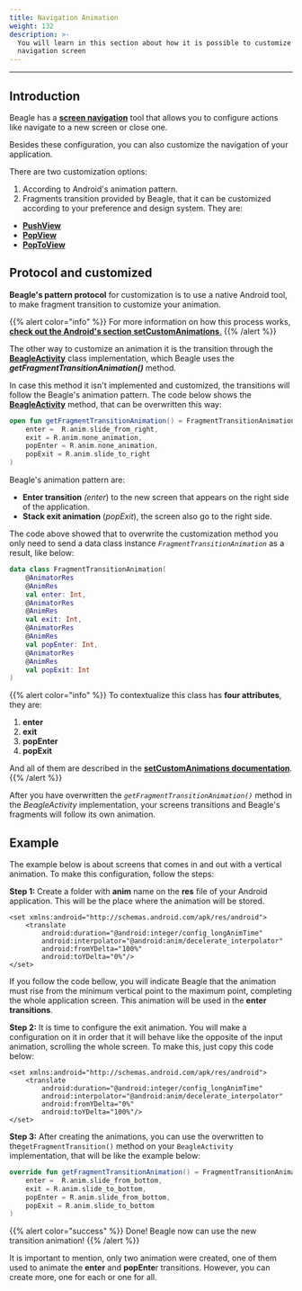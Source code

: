 ```yaml
---
title: Navigation Animation
weight: 132
description: >-
  You will learn in this section about how it is possible to customize Beagle's
  navigation screen
---
```


---

## Introduction

Beagle has a [**screen navigation**](https://docs.usebeagle.io/v/v1.0-en/exemplos-e-tutoriais/screen-navigation) tool that allows you to configure actions like navigate to a new screen or close one. 

Besides these configuration, you can also customize the navigation of your application. 

There are two customization options:

1. According to Android's animation pattern.
2. Fragments transition provided by Beagle, that it can be customized according to your preference and design system. They are: 

* [**PushView**](https://docs.usebeagle.io/v/v1.0-en/api/actions/navigate/pushview)
* [**PopView**](https://docs.usebeagle.io/v/v1.0-en/api/actions/navigate/popview)
* [**PopToView**](https://docs.usebeagle.io/v/v1.0-en/api/actions/navigate/poptoview)

## Protocol and customized 

**Beagle's pattern protocol** for customization is to use a native Android tool, to make fragment transition to customize your animation.

{{% alert color="info" %}}
For more information on how this process works, [**check out the Android's section**  **setCustomAnimations**.](https://developer.android.com/reference/android/app/FragmentTransaction#setCustomAnimations%28int,%20int,%20int,%20int%29)
{{% /alert %}}

The other way to customize an animation it is the transition through the [**BeagleActivity**](../../../../../../get-started/creating-a-project-from-scratch/) class implementation, which Beagle uses the _**getFragmentTransitionAnimation\(\)**_ method.

In case this method it isn't implemented and customized, the transitions will follow the Beagle's animation pattern. The code below shows the [**BeagleActivity**](../../../get-started/creating-a-project-from-scratch/) method, that can be overwritten this way:

```kotlin
open fun getFragmentTransitionAnimation() = FragmentTransitionAnimation(
    enter =  R.anim.slide_from_right,
    exit = R.anim.none_animation,
    popEnter = R.anim.none_animation,
    popExit = R.anim.slide_to_right
)
```

 Beagle's animation pattern are: 

* **Enter transition** _\(enter_\) to the new screen that appears on the right side of the application. 
* **Stack exit animation** \(_popExit_\), the screen also go to the right side. 

The code above showed that to overwrite the customization method you only need to send a data class instance _`FragmentTransitionAnimation`_ as a result, like below: 

```kotlin
data class FragmentTransitionAnimation(
    @AnimatorRes
    @AnimRes
    val enter: Int,
    @AnimatorRes
    @AnimRes
    val exit: Int,
    @AnimatorRes
    @AnimRes
    val popEnter: Int,
    @AnimatorRes
    @AnimRes
    val popExit: Int
)
```

{{% alert color="info" %}}
To contextualize this class has **four attributes**, they are: 

1. **enter**
2. **exit**
3. **popEnter**
4. **popExit** 

And all of them are described in the [**setCustomAnimations documentation**](https://developer.android.com/reference/android/app/FragmentTransaction#setCustomAnimations%28int,%20int,%20int,%20int%29).
{{% /alert %}}

After you have overwritten the _`getFragmentTransitionAnimation()`_ method in the _BeagleActivity_ implementation, your screens transitions and Beagle's fragments will follow its own animation. 

## Example

The example below is about screens that comes in and out with a vertical animation. To make this configuration, follow the steps:

**Step 1:** Create a folder with **anim** name on the **res** file of your Android application. This will be the place where the animation will be stored. 


```markup
<set xmlns:android="http://schemas.android.com/apk/res/android">
    <translate
        android:duration="@android:integer/config_longAnimTime"
        android:interpolator="@android:anim/decelerate_interpolator"
        android:fromYDelta="100%"
        android:toYDelta="0%"/>
</set>
```


If you follow the code bellow, you will indicate Beagle that the animation must rise from the minimum vertical point to the maximum point, completing the whole application screen. This animation will be used in the **enter transitions**. 

**Step 2:**  It is time to configure the exit animation. You will make a configuration on it in order that it will behave like the opposite of the input animation, scrolling the whole screen. To make this, just copy this code below: 


```markup
<set xmlns:android="http://schemas.android.com/apk/res/android">
    <translate
        android:duration="@android:integer/config_longAnimTime"
        android:interpolator="@android:anim/decelerate_interpolator"
        android:fromYDelta="0%"
        android:toYDelta="100%"/>
</set>
```


**Step 3:**  After creating the animations, you can use the overwritten to the`getFragmentTransition()` method on your `BeagleActivity` implementation, that will be like the example below: 

```kotlin
override fun getFragmentTransitionAnimation() = FragmentTransitionAnimation(
    enter =  R.anim.slide_from_bottom,
    exit = R.anim.slide_to_bottom,
    popEnter = R.anim.slide_from_bottom,
    popExit = R.anim.slide_to_bottom
)
```

{{% alert color="success" %}}
 Done! Beagle now can use the new transition animation! 
{{% /alert %}}

It is important to mention, only two animation were created, one of them used to animate the **enter** and **popEnte**r transitions. However, you can create more, one for each or one for all.
